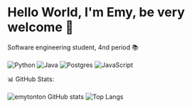 # Hello World, I'm Emy, be very welcome 💫

  Software engineering student, 4nd period 📚 \
 \
 ![Python](https://img.shields.io/badge/python-3670A0?style=for-the-badge&logo=python&logoColor=ffdd54)
 ![Java](https://img.shields.io/badge/java-%23ED8B00.svg?style=for-the-badge&logo=openjdk&logoColor=white)
 ![Postgres](https://img.shields.io/badge/postgres-%23316192.svg?style=for-the-badge&logo=postgresql&logoColor=white)
 ![JavaScript](https://img.shields.io/badge/javascript-%23323330.svg?style=for-the-badge&logo=javascript&logoColor=%23F7DF1E)


 

📊 GitHub Stats:\
\
![emytonton GitHub stats](https://github-readme-stats.vercel.app/api?username=emytonton&show_icons=true&theme=synthwave)
![Top Langs](https://github-readme-stats.vercel.app/api/top-langs/?username=emytonton&size_weight=0.5&count_weight=0.5)
